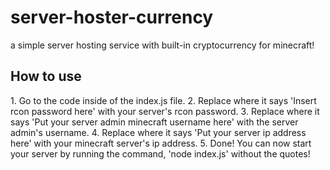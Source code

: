 # server-hoster-currency
a simple server hosting service with built-in cryptocurrency for minecraft!
<h2>How to use</h2>
                1. Go to the code inside of the index.js file.
                2. Replace where it says 'Insert rcon password here' with your server's rcon password.
                3. Replace where it says 'Put your server admin minecraft username here' with the server admin's username.
                4. Replace where it says 'Put your server ip address here' with your minecraft server's ip address.
                5. Done! You can now start your server by running the command, 'node index.js' without the quotes!
